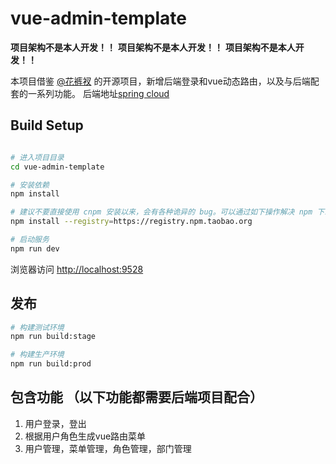 # vue-admin-template

 **项目架构不是本人开发！！** 
 **项目架构不是本人开发！！** 
 **项目架构不是本人开发！！** 

本项目借鉴 [@花裤衩](http://gitee.com/panjiachen/vue-admin-template.git) 的开源项目，新增后端登录和vue动态路由，以及与后端配套的一系列功能。
后端地址[spring cloud](https://gitees.com/liaofuxing/springcloud)

## Build Setup

```bash

# 进入项目目录
cd vue-admin-template

# 安装依赖
npm install

# 建议不要直接使用 cnpm 安装以来，会有各种诡异的 bug。可以通过如下操作解决 npm 下载速度慢的问题
npm install --registry=https://registry.npm.taobao.org

# 启动服务
npm run dev
```

浏览器访问 [http://localhost:9528](http://localhost:9528)

## 发布

```bash
# 构建测试环境
npm run build:stage

# 构建生产环境
npm run build:prod
```

## 包含功能 （以下功能都需要后端项目配合）
1. 用户登录，登出 
2. 根据用户角色生成vue路由菜单
3. 用户管理，菜单管理，角色管理，部门管理
